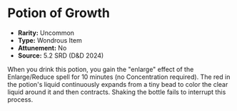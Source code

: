 # Potion of Growth

- **Rarity:** Uncommon
- **Type:** Wondrous Item
- **Attunement:** No
- **Source:** 5.2 SRD (D&D 2024)

When you drink this potion, you gain the "enlarge" effect of the Enlarge/Reduce spell for 10 minutes (no Concentration required). The red in the potion's liquid continuously expands from a tiny bead to color the clear liquid around it and then contracts. Shaking the bottle fails to interrupt this process.
